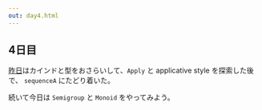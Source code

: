 ```yaml
---
out: day4.html
---
```


  [day3]: day3.html

4日目
-----

[昨日][day3]はカインドと型をおさらいして、`Apply` と
applicative style を探索した後で、
`sequenceA` にたどり着いた。

続いて今日は `Semigroup` と `Monoid` をやってみよう。
